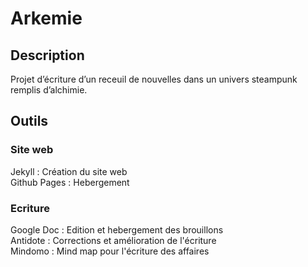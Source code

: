 # Arkemie

## Description

Projet d’écriture d’un receuil de nouvelles dans un univers steampunk remplis d’alchimie.  

## Outils 

### Site web

Jekyll : Création du site web  
Github Pages : Hebergement   

### Ecriture

Google Doc : Edition et hebergement des brouillons  
Antidote : Corrections et amélioration de l'écriture  
Mindomo : Mind map pour l'écriture des affaires  
